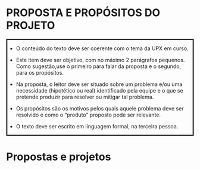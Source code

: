 PROPOSTA E PROPÓSITOS DO PROJETO
================================
<div style="border-style: solid;">

- O conteúdo do texto deve ser coerente com o tema da UPX em curso.

- Este item deve ser objetivo, com no máximo 2 parágrafos pequenos. 
  Como sugestão,use o primeiro para falar da proposta e o segundo, 
  para os propósitos.

- Na proposta, o leitor deve ser situado sobre um problema e/ou uma 
  necessidade (hipotético ou real) identificado pela equipe e o que 
  se pretende produzir para resolver ou mitigar tal problema.

- Os propósitos são os motivos pelos quais aquele problema deve ser 
  resolvido e como o “produto” proposto pode ser relevante. 

- O texto deve ser escrito em linguagem formal, na terceira pessoa.
</div>


# Propostas e projetos


